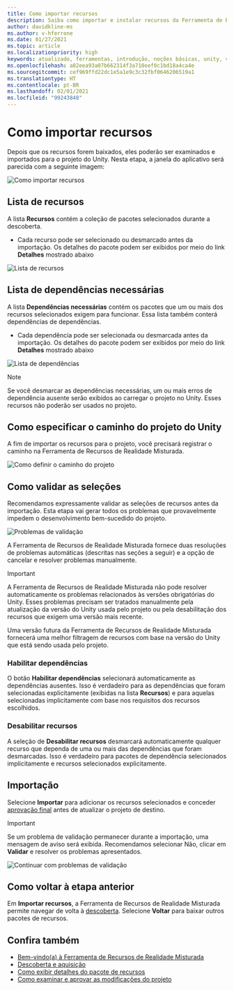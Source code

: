 ```yaml
---
title: Como importar recursos
description: Saiba como importar e instalar recursos da Ferramenta de Recursos de MR para desenvolvimento do HoloLens e da VR.
author: davidkline-ms
ms.author: v-hferrone
ms.date: 01/27/2021
ms.topic: article
ms.localizationpriority: high
keywords: atualizado, ferramentas, introdução, noções básicas, unity, visual studio, kit de ferramentas, headset de realidade misturada, headset do windows mixed reality, headset de realidade virtual, instalação, Windows, HoloLens, emulador, unreal, openxr
ms.openlocfilehash: a82eea93a07b662314f3a718eef0c1bd18a4ca4e
ms.sourcegitcommit: cef969ffd22dc1e5a1e9c3c32fbf0646206519a1
ms.translationtype: HT
ms.contentlocale: pt-BR
ms.lasthandoff: 02/01/2021
ms.locfileid: "99243848"
---
```

# <a name="importing-features"></a>Como importar recursos

Depois que os recursos forem baixados, eles poderão ser examinados e importados para o projeto do Unity. Nesta etapa, a janela do aplicativo será parecida com a seguinte imagem:

![Como importar recursos](images/FeatureToolImport.png)

## <a name="features-list"></a>Lista de recursos

A lista **Recursos** contém a coleção de pacotes selecionados durante a descoberta. 
* Cada recurso pode ser selecionado ou desmarcado antes da importação. Os detalhes do pacote podem ser exibidos por meio do link **Detalhes** mostrado abaixo

![Lista de recursos](images/FeaturesList.png)

## <a name="required-dependencies-list"></a>Lista de dependências necessárias

A lista **Dependências necessárias** contém os pacotes que um ou mais dos recursos selecionados exigem para funcionar. Essa lista também conterá dependências de dependências.
* Cada dependência pode ser selecionada ou desmarcada antes da importação. Os detalhes do pacote podem ser exibidos por meio do link **Detalhes** mostrado abaixo

![Lista de dependências](images/RequiredDependencyList.png)

> [!NOTE]
> Se você desmarcar as dependências necessárias, um ou mais erros de dependência ausente serão exibidos ao carregar o projeto no Unity. Esses recursos não poderão ser usados no projeto.

## <a name="specifying-the-unity-project-path"></a>Como especificar o caminho do projeto do Unity

A fim de importar os recursos para o projeto, você precisará registrar o caminho na Ferramenta de Recursos de Realidade Misturada.

![Como definir o caminho do projeto](images/ProjectPath.png)

## <a name="validating-selections"></a>Como validar as seleções

Recomendamos expressamente validar as seleções de recursos antes da importação. Esta etapa vai gerar todos os problemas que provavelmente impedem o desenvolvimento bem-sucedido do projeto.

![Problemas de validação](images/ValidationIssues.png)

A Ferramenta de Recursos de Realidade Misturada fornece duas resoluções de problemas automáticas (descritas nas seções a seguir) e a opção de cancelar e resolver problemas manualmente.

> [!IMPORTANT]
> A Ferramenta de Recursos de Realidade Misturada não pode resolver automaticamente os problemas relacionados às versões obrigatórias do Unity. Esses problemas precisam ser tratados manualmente pela atualização da versão do Unity usada pelo projeto ou pela desabilitação dos recursos que exigem uma versão mais recente.
>
> Uma versão futura da Ferramenta de Recursos de Realidade Misturada fornecerá uma melhor filtragem de recursos com base na versão do Unity que está sendo usada pelo projeto.

### <a name="enable-dependencies"></a>Habilitar dependências

O botão **Habilitar dependências** selecionará automaticamente as dependências ausentes. Isso é verdadeiro para as dependências que foram selecionadas explicitamente (exibidas na lista **Recursos**) e para aquelas selecionadas implicitamente com base nos requisitos dos recursos escolhidos.

### <a name="disable-features"></a>Desabilitar recursos

A seleção de **Desabilitar recursos** desmarcará automaticamente qualquer recurso que dependa de uma ou mais das dependências que foram desmarcadas. Isso é verdadeiro para pacotes de dependência selecionados implicitamente e recursos selecionados explicitamente.

## <a name="importing"></a>Importação

Selecione **Importar** para adicionar os recursos selecionados e conceder [aprovação final](reviewing-changes.md) antes de atualizar o projeto de destino.

> [!IMPORTANT]
> Se um problema de validação permanecer durante a importação, uma mensagem de aviso será exibida. Recomendamos selecionar Não, clicar em **Validar** e resolver os problemas apresentados.
>
> ![Continuar com problemas de validação](images/ValidationContinueAnyway.png)

## <a name="going-back-to-the-previous-step"></a>Como voltar à etapa anterior

Em **Importar recursos**, a Ferramenta de Recursos de Realidade Misturada permite navegar de volta à [descoberta](discovering-features.md). Selecione **Voltar** para baixar outros pacotes de recursos.

## <a name="see-also"></a>Confira também

- [Bem-vindo(a) à Ferramenta de Recursos de Realidade Misturada](welcome-to-mr-feature-tool.md)
- [Descoberta e aquisição](discovering-features.md)
- [Como exibir detalhes do pacote de recursos](viewing-package-details.md)
- [Como examinar e aprovar as modificações do projeto](reviewing-changes.md)